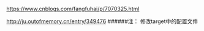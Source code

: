 https://www.cnblogs.com/fangfuhai/p/7070325.html

http://ju.outofmemory.cn/entry/349476
######注： 修改target中的配置文件
